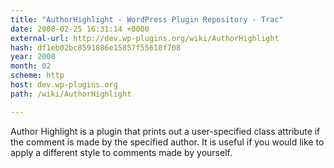 ```yaml
---
title: "AuthorHighlight - WordPress Plugin Repository - Trac"
date: 2008-02-25 16:31:14 +0000
external-url: http://dev.wp-plugins.org/wiki/AuthorHighlight
hash: df1eb02bc8591886e15857f55618f708
year: 2008
month: 02
scheme: http
host: dev.wp-plugins.org
path: /wiki/AuthorHighlight

---
```


Author Highlight is a plugin that prints out a user-specified class attribute if the comment is made by the specified author. It is useful if you would like to apply a different style to comments made by yourself.
